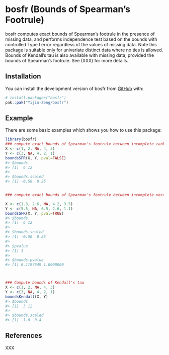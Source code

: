 
<!-- README.md is generated from README.Rmd. Please edit that file -->

# bosfr (Bounds of Spearman’s Footrule)

<!-- badges: start -->
<!-- badges: end -->

bosfr computes exact bounds of Spearman’s footrule in the presence of
missing data, and performs independence test based on the bounds with
controlled Type I error regardless of the values of missing data. Note
this package is suitable only for univariate distinct data where no ties
is allowed. Bounds of Kendall’s tau is also available with missing data,
provided the bounds of Spearman’s footrule. See (XXX) for more details.

## Installation

You can install the development version of bosfr from
[GitHub](https://github.com/) with:

``` r
# install.packages("bosfr")
pak::pak("Yijin-Zeng/bosfr")
```

## Example

There are some basic examples which shows you how to use this package:

``` r
library(bosfr)
### compute exact bounds of Spearman's footrule between incomplete ranked lists
X <- c(1, 2, NA, 4, 3)
Y <- c(3, NA, 4, 2, 1)
boundsSFR(X, Y, pval=FALSE)
#> $bounds
#> [1]  6 12
#> 
#> $bounds.scaled
#> [1] -0.50  0.25
```

``` r

### compute exact bounds of Spearman's footrule between incomplete vectors of distinct data

X <- c(1.3, 2.6, NA, 4.2, 3.5)
Y <- c(5.5, NA, 6.5, 2.6, 1.1)
boundsSFR(X, Y, pval=TRUE)
#> $bounds
#> [1]  6 12
#> 
#> $bounds.scaled
#> [1] -0.50  0.25
#> 
#> $pvalue
#> [1] 1
#> 
#> $bounds.pvalue
#> [1] 0.1197949 1.0000000
```

``` r


### Compute bounds of Kendall's tau
X <- c(1, 2, NA, 4, 3)
Y <- c(3, NA, 4, 2, 1)
boundsKendall(X, Y)
#> $bounds
#> [1]  3 12
#> 
#> $bounds.scaled
#> [1] -1.0  0.4
```

## References

XXX
